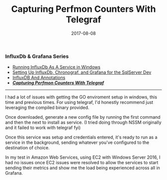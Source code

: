 ﻿---
layout: post
title: Capturing Perfmon Counters With Telegraf
date: 2017-08-08
tags: ["sql-server","monitoring","grafana","influxdb","cool-tools","development","powershell","sql-server"]
---

### InfluxDb & Grafana Series

*   [Running InfluxDb As A Service in Windows](https://www.sheldonhull.com/blog/running-influxdb-as-a-service-in-windows?rq=influx)
*   [Setting Up InfluxDb, Chronograf, and Grafana for the SqlServer Dev
](https://www.sheldonhull.com/blog/setting-up-influxdb-chronograf-and-grafana-for-the-sqlserver-dev?rq=influx)
*   [InfluxDB And Annotations](https://www.sheldonhull.com/blog/influxdb-an-annotations)
*   **_[Capturing Perfmon Counters With Telegraf](https://www.sheldonhull.com/blog/Capturing-Perfmon-Counters-With-Telegraf)_**

* * *

I had a lot of issues with getting the GO enviroment setup in windows, this time and previous times. For using telegraf, I'd honestly recommend just leveraging the compiled binary provided. 

Once downloaded, generate a new config file by running the first command and then the next to install as service. (I tried doing through NSSM originally and it failed to work with telegraf fyi)

<script data-preserve-html-node="true" src="583210cfb588d1958b5c2ba67515ec29.js"></script>

Once this service was setup and credentials entered, it's ready to run as a service in the background, sending whatever you've configured to the destination of choice. 

In my test in Amazon Web Services, using EC2 with Windows Server 2016, I had no issues once EC2 issues were resolved to allow the services to start sending their metrics and show me the load being experienced across all in Grafana. 
